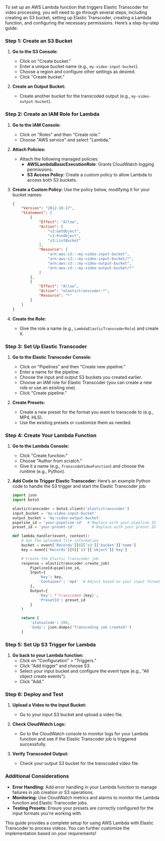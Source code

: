 To set up an AWS Lambda function that triggers Elastic Transcoder for video processing, you will need to go through several steps, including creating an S3 bucket, setting up Elastic Transcoder, creating a Lambda function, and configuring the necessary permissions. Here’s a step-by-step guide:

### Step 1: Create an S3 Bucket

1. **Go to the S3 Console:**
   - Click on "Create bucket."
   - Enter a unique bucket name (e.g., `my-video-input-bucket`).
   - Choose a region and configure other settings as desired.
   - Click "Create bucket."

2. **Create an Output Bucket:**
   - Create another bucket for the transcoded output (e.g., `my-video-output-bucket`).

### Step 2: Create an IAM Role for Lambda

1. **Go to the IAM Console:**
   - Click on "Roles" and then "Create role."
   - Choose "AWS service" and select "Lambda."

2. **Attach Policies:**
   - Attach the following managed policies:
     - **AWSLambdaBasicExecutionRole**: Grants CloudWatch logging permissions.
     - **S3 Access Policy**: Create a custom policy to allow Lambda to access both S3 buckets.

3. **Create a Custom Policy:**
   Use the policy below, modifying it for your bucket names:

   ```json
   {
       "Version": "2012-10-17",
       "Statement": [
           {
               "Effect": "Allow",
               "Action": [
                   "s3:GetObject",
                   "s3:PutObject",
                   "s3:ListBucket"
               ],
               "Resource": [
                   "arn:aws:s3:::my-video-input-bucket",
                   "arn:aws:s3:::my-video-input-bucket/*",
                   "arn:aws:s3:::my-video-output-bucket",
                   "arn:aws:s3:::my-video-output-bucket/*"
               ]
           },
           {
               "Effect": "Allow",
               "Action": "elastictranscoder:*",
               "Resource": "*"
           }
       ]
   }
   ```

4. **Create the Role:**
   - Give the role a name (e.g., `LambdaElasticTranscoderRole`) and create it.

### Step 3: Set Up Elastic Transcoder

1. **Go to the Elastic Transcoder Console:**
   - Click on "Pipelines" and then "Create new pipeline."
   - Enter a name for the pipeline.
   - Choose the input and output S3 buckets you created earlier.
   - Choose an IAM role for Elastic Transcoder (you can create a new role or use an existing one).
   - Click "Create pipeline."

2. **Create Presets:**
   - Create a new preset for the format you want to transcode to (e.g., MP4, HLS).
   - Use the existing presets or customize them as needed.

### Step 4: Create Your Lambda Function

1. **Go to the Lambda Console:**
   - Click "Create function."
   - Choose "Author from scratch."
   - Give it a name (e.g., `TranscodeVideoFunction`) and choose the runtime (e.g., Python).

2. **Add Code to Trigger Elastic Transcoder:**
   Here’s an example Python code to handle the S3 trigger and start the Elastic Transcoder job:

   ```python
   import json
   import boto3

   elastictranscoder = boto3.client('elastictranscoder')
   input_bucket = 'my-video-input-bucket'
   output_bucket = 'my-video-output-bucket'
   pipeline_id = 'your-pipeline-id'  # Replace with your pipeline ID
   preset_id = 'your-preset-id'        # Replace with your preset ID

   def lambda_handler(event, context):
       # Get the uploaded file information
       bucket = event['Records'][0]['s3']['bucket']['name']
       key = event['Records'][0]['s3']['object']['key']

       # Create the Elastic Transcoder job
       response = elastictranscoder.create_job(
           PipelineId=pipeline_id,
           Input={
               'Key': key,
               'Container': 'mp4'  # Adjust based on your input format
           },
           Output={
               'Key': f'transcoded-{key}',
               'PresetId': preset_id
           }
       )

       return {
           'statusCode': 200,
           'body': json.dumps('Transcoding job created!')
       }
   ```

### Step 5: Set Up S3 Trigger for Lambda

1. **Go back to your Lambda function:**
   - Click on "Configuration" > "Triggers."
   - Click "Add trigger" and choose S3.
   - Select your input bucket and configure the event type (e.g., "All object create events").
   - Click "Add."

### Step 6: Deploy and Test

1. **Upload a Video to the Input Bucket:**
   - Go to your input S3 bucket and upload a video file.

2. **Check CloudWatch Logs:**
   - Go to the CloudWatch console to monitor logs for your Lambda function and see if the Elastic Transcoder job is triggered successfully.

3. **Verify Transcoded Output:**
   - Check your output S3 bucket for the transcoded video file.

### Additional Considerations

- **Error Handling:** Add error handling in your Lambda function to manage failures in job creation or S3 operations.
- **Monitoring:** Use CloudWatch metrics and alarms to monitor the Lambda function and Elastic Transcoder jobs.
- **Testing Presets:** Ensure your presets are correctly configured for the input formats you're working with.

This guide provides a complete setup for using AWS Lambda with Elastic Transcoder to process videos. You can further customize the implementation based on your requirements!
